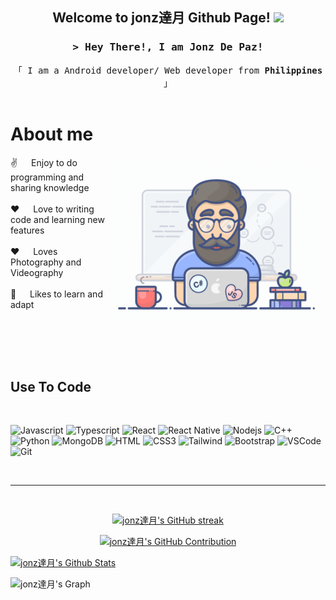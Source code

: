 
<h2 align="center">
  Welcome to jonz達月 Github Page!
  <img src="https://media.giphy.com/media/hvRJCLFzcasrR4ia7z/giphy.gif" width="28">
</h2>

<!--
Credits: https://github.com/alsiam/alsiam
 -->

<!-- Intro  -->
<h3 align="center">
        <samp>&gt; Hey There!, I am Jonz De Paz!
        <!--
                <b><a target="_blank" href="https://alsiam.com">Al Siam</a></b>
        -->
        </samp>
</h3>


<p align="center"> 
  <samp>
    <!--
    <a href="https://www.google.com/search?q=Al+Siam">「 Google Me 」</a>
    -->
    「 I am a Android developer/ Web developer from <b>Philippines</b> 」
    <br>
    <br>
  </samp>
</p>

<!-- About Section -->
 # About me
 
<p>
 <img align="right" width="350" src="/assets/programmer.gif" alt="Coding gif" />
  
 ✌️  &emsp; Enjoy to do programming and sharing knowledge <br/><br/>
 ❤️ &emsp; Love to writing code and learning new features<br/><br/>
 ❤️ &emsp; Loves Photography and Videography<br/><br/>
 💬 &emsp; Likes to learn and adapt

</p>
<br/>
<br/>
<br/>
<br/>




## Use To Code
<br/>

![Javascript](https://img.shields.io/badge/Javascript-F0DB4F?style=for-the-badge&labelColor=black&logo=javascript&logoColor=F0DB4F)
![Typescript](https://img.shields.io/badge/Typescript-007acc?style=for-the-badge&labelColor=black&logo=typescript&logoColor=007acc)
![React](https://img.shields.io/badge/-React-61DBFB?style=for-the-badge&labelColor=black&logo=react&logoColor=61DBFB)
![React Native](https://img.shields.io/badge/React_Native-20232A?style=for-the-badge&labelColor=black&logo=react&logoColor=61DAFB)
![Nodejs](https://img.shields.io/badge/Nodejs-3C873A?style=for-the-badge&labelColor=black&logo=node.js&logoColor=3C873A)
![C++](https://img.shields.io/badge/C++-00599C?style=for-the-badge&labelColor=black&logo=cplusplus&logoColor=00599C)
![Python](https://img.shields.io/badge/Python-3776AB?style=for-the-badge&labelColor=black&logo=python&logoColor=3776AB)
![MongoDB](https://img.shields.io/badge/MongoDB-4EA94B?style=for-the-badge&labelColor=black&logo=mongodb&logoColor=4EA94B)
![HTML](https://img.shields.io/badge/HTML5-E34F26?style=for-the-badge&labelColor=black&logo=html5&logoColor=E34F26)
![CSS3](https://img.shields.io/badge/CSS3-1572B6?style=for-the-badge&labelColor=black&logo=css3&logoColor=1572B6)
![Tailwind](https://img.shields.io/badge/Tailwind_CSS-06B6D4?style=for-the-badge&labelColor=black&logo=tailwindcss&logoColor=06B6D4)
![Bootstrap](https://img.shields.io/badge/Bootstrap-563D7C?style=for-the-badge&labelColor=black&logo=bootstrap&logoColor=563D7C)
![VSCode](https://img.shields.io/badge/Visual_Studio-0078d7?style=for-the-badge&labelColor=black&logo=codio&logoColor=0078d7)
![Git](https://img.shields.io/badge/Git-F05032?style=for-the-badge&labelColor=black&logo=git&logoColor=F05032)


<br/>
<hr/>
<br/>

<p align="center">
  <a href="https://github.com/mirabelle1999">
    <img src="https://github-readme-streak-stats.herokuapp.com?user=mirabelle1999&theme=midnight-purple" alt="jonz達月's GitHub streak"/>
  </a>
</p>

<p align="center">
  <a href="https://github.com/mirabelle1999">
    <img src="http://github-profile-summary-cards.vercel.app/api/cards/profile-details?username=mirabelle1999&theme=midnight_purple" alt="jonz達月's GitHub Contribution"/>
  </a>
</p>

<a> 
    <a href="https://github.com/mirabelle1999"><img alt="jonz達月's Github Stats" src="https://denvercoder1-github-readme-stats.vercel.app/api?username=mirabelle1999&show_icons=true&count_private=true&theme=react&border_color=7F3FBF&bg_color=0D1117&title_color=F85D7F&icon_color=F8D866" height="192px" width="49.5%"e" height="192px" width="49.5%"/></a>
  <br/>
</a>


![jonz達月's Graph](https://github-readme-activity-graph.vercel.app/graph?username=mirabelle1999&custom_title=jonz達月's%20GitHub%20Activity%20Graph&bg_color=0D1117&color=7F3FBF&line=7F3FBF&point=7F3FBF&area_color=FFFFFF&title_color=FFFFFF&area=true)
